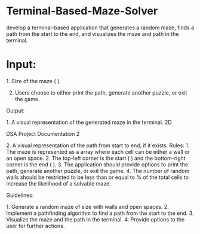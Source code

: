 # Terminal-Based-Maze-Solver
develop a terminal-based application that generates a random maze, finds a path
from the start to the end, and visualizes the maze and path in the terminal.

<h1>Input:</h1>
1. Size of the maze ( ).

2. Users choose to either print the path, generate another puzzle, or exit the game.


<p>Output:</p>
1. A visual representation of the generated maze in the terminal.
2D


<p>DSA Project Documentation 2</p>
2. A visual representation of the path from start to end, if it exists.
Rules:
1. The maze is represented as a array where each cell can be either a wall or
an open space.
2. The top-left corner is the start ( ) and the bottom-right corner is the end ( ).
3. The application should provide options to print the path, generate another
puzzle, or exit the game.
4. The number of random walls should be restricted to be less than or equal to
% of the total cells to increase the likelihood of a solvable maze.


<p>Guidelines:</p>
1. Generate a random maze of size with walls and open spaces.
2. Implement a pathfinding algorithm to find a path from the start to the end.
3. Visualize the maze and the path in the terminal.
4. Provide options to the user for further actions.
